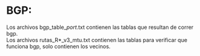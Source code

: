 # BGP:
Los archivos bgp_table_*port*.txt contienen las tablas que resultan de correr bgp. <br />
Los archivos rutas_R*_v3_mtu.txt contienen las tablas para verificar que funciona bgp, solo contienen los vecinos.